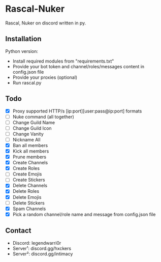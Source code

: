 # Rascal-Nuker
Rascal, Nuker on discord written in py.
## Installation
Python version:

- Install required modules from "requirements.txt"
- Provide your bot token and channel/roles/messages content in config.json file
- Provide your proxies (optional)
- Run rascal.py
## Todo
- [x] Proxy supported HTTP/s [ip:port][user:pass@ip:port] formats
- [ ] Nuke command (all together)
- [ ] Change Guild Name
- [ ] Change Guild Icon
- [ ] Change Vanity
- [ ] Nickname All
- [x] Ban all members
- [x] Kick all members
- [x] Prune members
- [x] Create Channels
- [x] Create Roles
- [ ] Create Emojis
- [ ] Create Stickers
- [x] Delete Channels
- [x] Delete Roles
- [x] Delete Emojis
- [ ] Delete Stickers
- [x] Spam Channels
- [x] Pick a random channel/role name and message from config.json file
## Contact
- Discord: legendwarri0r 
- Server¹: discord.gg/hxckers
- Server²: discord.gg/intimacy
